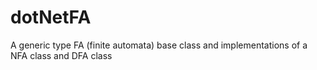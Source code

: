 # dotNetFA
A generic type FA (finite automata) base class and implementations of a NFA class and DFA class
